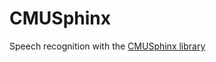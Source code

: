 # CMUSphinx

Speech recognition with the [CMUSphinx library](https://cmusphinx.github.io/wiki/tutorial/)